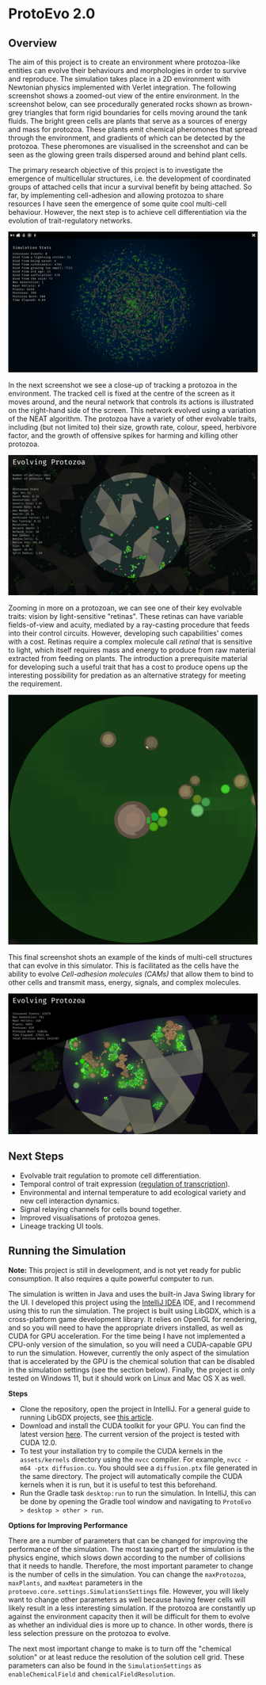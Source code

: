 # ProtoEvo 2.0

## Overview

The aim of this project is to create an environment where protozoa-like entities can evolve their behaviours
and morphologies in order to survive and reproduce.
The simulation takes place in a 2D environment with Newtonian physics implemented with Verlet integration.
The following screenshot shows a zoomed-out view of the entire environment.
In the screenshot below, can see procedurally generated rocks shown as brown-grey triangles that form rigid
boundaries for cells moving around the tank fluids. The bright green cells are plants that serve as a sources
of energy and mass for protozoa.
These plants emit chemical pheromones that spread through the environment,
and gradients of which can be detected by the protozoa.
These pheromones are visualised in the screenshot and can be seen as the glowing green trails dispersed
around and behind plant cells.

The primary research objective of this project is to investigate the emergence of multicellular structures,
i.e. the development of coordinated groups of attached cells that incur a survival benefit by being attached.
So far, by implementing cell-adhesion and allowing protozoa to share resources I have seen the
emergence of some quite cool multi-cell behaviour. However, the next step is to achieve cell differentiation
via the evolution of trait-regulatory networks.

![png](/screenshots/full_env_view.png "Full view of the environment")

In the next screenshot we see a close-up of tracking a protozoa in the environment.
The tracked cell is fixed at the centre of the screen as it moves around, and the neural network that controls
its actions is illustrated on the right-hand side of the screen.
This network evolved using a variation of the NEAT algorithm.
The protozoa have a variety of other evolvable traits, including (but not limited to) their size, growth rate, colour,
speed, herbivore factor, and the growth of offensive spikes for harming and killing other protozoa.

![png](/screenshots/tank.png)

Zooming in more on a protozoan, we can see one of their key evolvable traits: vision by light-sensitive "retinas".
These retinas can have variable fields-of-view and acuity, mediated by a ray-casting procedure that feeds into their
control circuits. However, developing such capabilities' comes with a cost. Retinas require a complex molecule call
_retinal_ that is sensitive to light, which itself requires mass and energy to produce from raw material extracted
from feeding on plants. The introduction a prerequisite material for developing such a useful trait that has a cost
to produce opens up the interesting possibility for predation as an alternative strategy for meeting the requirement.

![png](/screenshots/retina_example.png)

This final screenshot shots an example of the kinds of multi-cell structures that can evolve in this simulator.
This is facilitated as the cells have the ability to evolve _Cell-adhesion molecules (CAMs)_
that allow them to bind to other cells and transmit mass, energy, signals, and complex molecules.

![png](/screenshots/evolved_multicells2.png)

## Next Steps

* Evolvable trait regulation to promote cell differentiation.
* Temporal control of trait expression ([regulation of transcription](https://en.wikipedia.org/wiki/Transcriptional_regulation)).
* Environmental and internal temperature to add ecological variety and new cell interaction dynamics.
* Signal relaying channels for cells bound together.
* Improved visualisations of protozoa genes.
* Lineage tracking UI tools.


## Running the Simulation

**Note:** This project is still in development, and is not yet ready for public consumption. It also requires a
quite powerful computer to run.

The simulation is written in Java and uses the built-in Java Swing library for the UI.
I developed this project using the [IntelliJ IDEA](https://www.jetbrains.com/idea/) IDE,
and I recommend using this to run the simulation.
The project is built using LibGDX, which is a cross-platform game development library.
It relies on OpenGL for rendering, and so you will need to have the appropriate drivers installed,
as well as CUDA for GPU acceleration. For the time being I have not 
implemented a CPU-only version of the simulation, so you will need a CUDA-capable GPU to run the simulation.
However, currently the only aspect of the simulation that is accelerated by the GPU is the chemical solution
that can be disabled in the simulation settings (see the section below).
Finally, the project is only tested on Windows 11, but it should work on Linux and Mac OS X as well.

**Steps**
- Clone the repository, open the project in IntelliJ.
For a general guide to running LibGDX projects, see [this article](https://libgdx.com/wiki/start/import-and-running).
- Download and install the CUDA toolkit for your GPU. 
  You can find the latest version [here](https://developer.nvidia.com/cuda-downloads).
  The current version of the project is tested with CUDA 12.0.
- To test your installation try to compile the CUDA kernels in the `assets/kernels` directory using the `nvcc` compiler. 
  For example, `nvcc -m64 -ptx diffusion.cu`. You should see a `diffusion.ptx` file generated in the same directory.
  The project will automatically compile the CUDA kernels when it is run, but it is useful to test this beforehand.
- Run the Gradle task `desktop:run` to run the simulation. In IntelliJ, this can be done by opening the Gradle
  tool window and navigating to `ProtoEvo > desktop > other > run`.

**Options for Improving Performance**

There are a number of parameters that can be changed for improving the performance of the simulation.
The most taxing part of the simulation is the physics engine, which slows down according to the number of collisions
that it needs to handle. Therefore, the most important parameter to change is the number of cells in the simulation.
You can change the `maxProtozoa`, `maxPlants`, and `maxMeat` parameters in the `protoevo.core.settings.SimulationsSettings` file.
However, you will likely want to change other parameters as well because having fewer cells will likely result in
a less interesting simulation. If the protozoa are constantly up against the environment capacity then it will
be difficult for them to evolve as whether an individual dies is more up to chance. 
In other words, there is less selection pressure on the protozoa to evolve.

The next most important change to make is to turn off the "chemical solution" or at least reduce the resolution
of the solution cell grid. These parameters can also be found in the `SimulationSettings` as 
`enableChemicalField` and `chemicalFieldResolution`.
